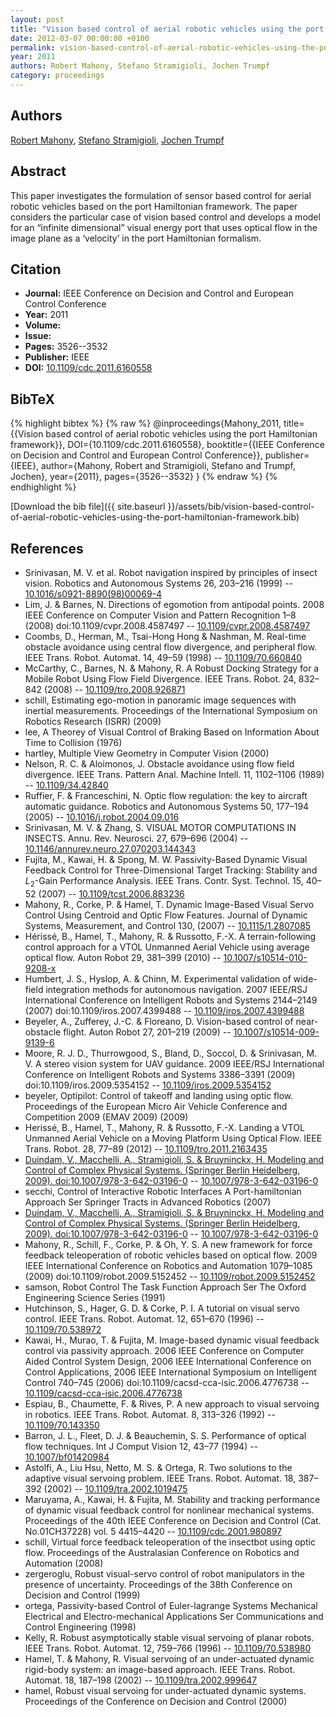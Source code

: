 ```yaml
---
layout: post
title: "Vision based control of aerial robotic vehicles using the port Hamiltonian framework"
date: 2012-03-07 00:00:00 +0100
permalink: vision-based-control-of-aerial-robotic-vehicles-using-the-port-hamiltonian-framework
year: 2011
authors: Robert Mahony, Stefano Stramigioli, Jochen Trumpf
category: proceedings
---
```

 
## Authors
[Robert Mahony](authors/robert-mahony), [Stefano Stramigioli](authors/stefano-stramigioli), [Jochen Trumpf](authors/jochen-trumpf)
 
## Abstract
This paper investigates the formulation of sensor based control for aerial robotic vehicles based on the port Hamiltonian framework. The paper considers the particular case of vision based control and develops a model for an “infinite dimensional” visual energy port that uses optical flow in the image plane as a ‘velocity’ in the port Hamiltonian formalism.
 
## Citation
- **Journal:** IEEE Conference on Decision and Control and European Control Conference
- **Year:** 2011
- **Volume:** 
- **Issue:** 
- **Pages:** 3526--3532
- **Publisher:** IEEE
- **DOI:** [10.1109/cdc.2011.6160558](https://doi.org/10.1109/cdc.2011.6160558)
 
## BibTeX
{% highlight bibtex %}
{% raw %}
@inproceedings{Mahony_2011,
  title={{Vision based control of aerial robotic vehicles using the port Hamiltonian framework}},
  DOI={10.1109/cdc.2011.6160558},
  booktitle={{IEEE Conference on Decision and Control and European Control Conference}},
  publisher={IEEE},
  author={Mahony, Robert and Stramigioli, Stefano and Trumpf, Jochen},
  year={2011},
  pages={3526--3532}
}
{% endraw %}
{% endhighlight %}
 
[Download the bib file]({{ site.baseurl }}/assets/bib/vision-based-control-of-aerial-robotic-vehicles-using-the-port-hamiltonian-framework.bib)
 
## References
- Srinivasan, M. V. et al. Robot navigation inspired by principles of insect vision. Robotics and Autonomous Systems 26, 203–216 (1999) -- [10.1016/s0921-8890(98)00069-4](https://doi.org/10.1016/s0921-8890(98)00069-4)
- Lim, J. & Barnes, N. Directions of egomotion from antipodal points. 2008 IEEE Conference on Computer Vision and Pattern Recognition 1–8 (2008) doi:10.1109/cvpr.2008.4587497 -- [10.1109/cvpr.2008.4587497](https://doi.org/10.1109/cvpr.2008.4587497)
- Coombs, D., Herman, M., Tsai-Hong Hong & Nashman, M. Real-time obstacle avoidance using central flow divergence, and peripheral flow. IEEE Trans. Robot. Automat. 14, 49–59 (1998) -- [10.1109/70.660840](https://doi.org/10.1109/70.660840)
- McCarthy, C., Barnes, N. & Mahony, R. A Robust Docking Strategy for a Mobile Robot Using Flow Field Divergence. IEEE Trans. Robot. 24, 832–842 (2008) -- [10.1109/tro.2008.926871](https://doi.org/10.1109/tro.2008.926871)
- schill, Estimating ego-motion in panoramic image sequences with inertial measurements. Proceedings of the International Symposium on Robotics Research (ISRR) (2009)
- lee, A Theorey of Visual Control of Braking Based on Information About Time to Collision (1976)
- hartley, Multiple View Geometry in Computer Vision (2000)
- Nelson, R. C. & Aloimonos, J. Obstacle avoidance using flow field divergence. IEEE Trans. Pattern Anal. Machine Intell. 11, 1102–1106 (1989) -- [10.1109/34.42840](https://doi.org/10.1109/34.42840)
- Ruffier, F. & Franceschini, N. Optic flow regulation: the key to aircraft automatic guidance. Robotics and Autonomous Systems 50, 177–194 (2005) -- [10.1016/j.robot.2004.09.016](https://doi.org/10.1016/j.robot.2004.09.016)
- Srinivasan, M. V. & Zhang, S. VISUAL MOTOR COMPUTATIONS IN INSECTS. Annu. Rev. Neurosci. 27, 679–696 (2004) -- [10.1146/annurev.neuro.27.070203.144343](https://doi.org/10.1146/annurev.neuro.27.070203.144343)
- Fujita, M., Kawai, H. & Spong, M. W. Passivity-Based Dynamic Visual Feedback Control for Three-Dimensional Target Tracking: Stability and $L_{2}$-Gain Performance Analysis. IEEE Trans. Contr. Syst. Technol. 15, 40–52 (2007) -- [10.1109/tcst.2006.883236](https://doi.org/10.1109/tcst.2006.883236)
- Mahony, R., Corke, P. & Hamel, T. Dynamic Image-Based Visual Servo Control Using Centroid and Optic Flow Features. Journal of Dynamic Systems, Measurement, and Control 130, (2007) -- [10.1115/1.2807085](https://doi.org/10.1115/1.2807085)
- Hérissé, B., Hamel, T., Mahony, R. & Russotto, F.-X. A terrain-following control approach for a VTOL Unmanned Aerial Vehicle using average optical flow. Auton Robot 29, 381–399 (2010) -- [10.1007/s10514-010-9208-x](https://doi.org/10.1007/s10514-010-9208-x)
- Humbert, J. S., Hyslop, A. & Chinn, M. Experimental validation of wide-field integration methods for autonomous navigation. 2007 IEEE/RSJ International Conference on Intelligent Robots and Systems 2144–2149 (2007) doi:10.1109/iros.2007.4399488 -- [10.1109/iros.2007.4399488](https://doi.org/10.1109/iros.2007.4399488)
- Beyeler, A., Zufferey, J.-C. & Floreano, D. Vision-based control of near-obstacle flight. Auton Robot 27, 201–219 (2009) -- [10.1007/s10514-009-9139-6](https://doi.org/10.1007/s10514-009-9139-6)
- Moore, R. J. D., Thurrowgood, S., Bland, D., Soccol, D. & Srinivasan, M. V. A stereo vision system for UAV guidance. 2009 IEEE/RSJ International Conference on Intelligent Robots and Systems 3386–3391 (2009) doi:10.1109/iros.2009.5354152 -- [10.1109/iros.2009.5354152](https://doi.org/10.1109/iros.2009.5354152)
- beyeler, Optipilot: Control of takeoff and landing using optic flow. Proceedings of the European Micro Air Vehicle Conference and Competition 2009 (EMAV 2009) (2009)
- Herissé, B., Hamel, T., Mahony, R. & Russotto, F.-X. Landing a VTOL Unmanned Aerial Vehicle on a Moving Platform Using Optical Flow. IEEE Trans. Robot. 28, 77–89 (2012) -- [10.1109/tro.2011.2163435](https://doi.org/10.1109/tro.2011.2163435)
- [Duindam, V., Macchelli, A., Stramigioli, S. & Bruyninckx, H. Modeling and Control of Complex Physical Systems. (Springer Berlin Heidelberg, 2009). doi:10.1007/978-3-642-03196-0](modeling-and-control-of-complex-physical-systems) -- [10.1007/978-3-642-03196-0](https://doi.org/10.1007/978-3-642-03196-0)
- secchi, Control of Interactive Robotic Interfaces A Port-hamiltonian Approach Ser Springer Tracts in Advanced Robotics (2007)
- [Duindam, V., Macchelli, A., Stramigioli, S. & Bruyninckx, H. Modeling and Control of Complex Physical Systems. (Springer Berlin Heidelberg, 2009). doi:10.1007/978-3-642-03196-0](modeling-and-control-of-complex-physical-systems) -- [10.1007/978-3-642-03196-0](https://doi.org/10.1007/978-3-642-03196-0)
- Mahony, R., Schill, F., Corke, P. & Oh, Y. S. A new framework for force feedback teleoperation of robotic vehicles based on optical flow. 2009 IEEE International Conference on Robotics and Automation 1079–1085 (2009) doi:10.1109/robot.2009.5152452 -- [10.1109/robot.2009.5152452](https://doi.org/10.1109/robot.2009.5152452)
- samson, Robot Control The Task Function Approach Ser The Oxford Engineering Science Series (1991)
- Hutchinson, S., Hager, G. D. & Corke, P. I. A tutorial on visual servo control. IEEE Trans. Robot. Automat. 12, 651–670 (1996) -- [10.1109/70.538972](https://doi.org/10.1109/70.538972)
- Kawai, H., Murao, T. & Fujita, M. Image-based dynamic visual feedback control via passivity approach. 2006 IEEE Conference on Computer Aided Control System Design, 2006 IEEE International Conference on Control Applications, 2006 IEEE International Symposium on Intelligent Control 740–745 (2006) doi:10.1109/cacsd-cca-isic.2006.4776738 -- [10.1109/cacsd-cca-isic.2006.4776738](https://doi.org/10.1109/cacsd-cca-isic.2006.4776738)
- Espiau, B., Chaumette, F. & Rives, P. A new approach to visual servoing in robotics. IEEE Trans. Robot. Automat. 8, 313–326 (1992) -- [10.1109/70.143350](https://doi.org/10.1109/70.143350)
- Barron, J. L., Fleet, D. J. & Beauchemin, S. S. Performance of optical flow techniques. Int J Comput Vision 12, 43–77 (1994) -- [10.1007/bf01420984](https://doi.org/10.1007/bf01420984)
- Astolfi, A., Liu Hsu, Netto, M. S. & Ortega, R. Two solutions to the adaptive visual servoing problem. IEEE Trans. Robot. Automat. 18, 387–392 (2002) -- [10.1109/tra.2002.1019475](https://doi.org/10.1109/tra.2002.1019475)
- Maruyama, A., Kawai, H. & Fujita, M. Stability and tracking performance of dynamic visual feedback control for nonlinear mechanical systems. Proceedings of the 40th IEEE Conference on Decision and Control (Cat. No.01CH37228) vol. 5 4415–4420 -- [10.1109/cdc.2001.980897](https://doi.org/10.1109/cdc.2001.980897)
- schill, Virtual force feedback teleoperation of the insectbot using optic flow. Proceedings of the Australasian Conference on Robotics and Automation (2008)
- zergeroglu, Robust visual-servo control of robot manipulators in the presence of uncertainty. Proceedings of the 38th Conference on Decision and Control (1999)
- ortega, Passivity-based Control of Euler-lagrange Systems Mechanical Electrical and Electro-mechanical Applications Ser Communications and Control Engineering (1998)
- Kelly, R. Robust asymptotically stable visual servoing of planar robots. IEEE Trans. Robot. Automat. 12, 759–766 (1996) -- [10.1109/70.538980](https://doi.org/10.1109/70.538980)
- Hamel, T. & Mahony, R. Visual servoing of an under-actuated dynamic rigid-body system: an image-based approach. IEEE Trans. Robot. Automat. 18, 187–198 (2002) -- [10.1109/tra.2002.999647](https://doi.org/10.1109/tra.2002.999647)
- hamel, Robust visual servoing for under-actuated dynamic systems. Proceedings of the Conference on Decision and Control (2000)

